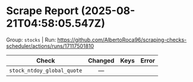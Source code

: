 # Scrape Report (2025-08-21T04:58:05.547Z)

Group: `stocks`  |  Run: https://github.com/AlbertoRoca96/scraping-checks-scheduler/actions/runs/17117501810

| Check | Changed | Keys | Error |
|---|:---:|:--|:--|
| `stock_ntdoy_global_quote` | — |  |  |
